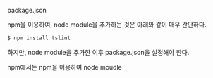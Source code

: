 package.json

npm을 이용하여, node module을 추가하는 것은 아래와 같이 매우 간단하다.

```bash
$ npm install tslint
```



하지만, node module을 추가한 이후 package.json을 설정해야 한다.

npm에서는 npm을 이용하여 node moudle

